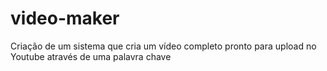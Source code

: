 # video-maker
Criação de um sistema que cria um vídeo completo pronto para upload no Youtube através de uma palavra chave

